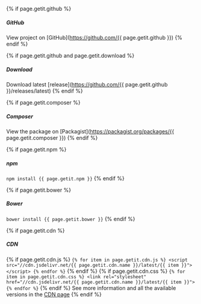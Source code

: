 {% if page.getit.github %}
##### GitHub
View project on [GitHub](https://github.com/{{ page.getit.github }})
{% endif %}
    
{% if page.getit.github and page.getit.download %}
##### Download
Download latest [release](https://github.com/{{ page.getit.github }}/releases/latest)
{% endif %}

{% if page.getit.composer %}
##### Composer
View the package on [Packagist](https://packagist.org/packages/{{ page.getit.composer }})
{% endif %}

{% if page.getit.npm %}
##### npm
`npm install {{ page.getit.npm }}`
{% endif %}

{% if page.getit.bower %}
##### Bower
`bower install {{ page.getit.bower }}`
{% endif %}

{% if page.getit.cdn %}
##### CDN
{% if page.getit.cdn.js %}
    ```
    {% for item in page.getit.cdn.js %}
        <script src="//cdn.jsdelivr.net/{{ page.getit.cdn.name }}/latest/{{ item }}"></script>
    {% endfor %}
    ```
{% endif %}
{% if page.getit.cdn.css %}
    ```
    {% for item in page.getit.cdn.css %}
        <link rel="stylesheet" href="//cdn.jsdelivr.net/{{ page.getit.cdn.name }}/latest/{{ item }}">
    {% endfor %}
    ```
{% endif %}
See more information and all the available versions in the [CDN page](cdn/)
{% endif %}
